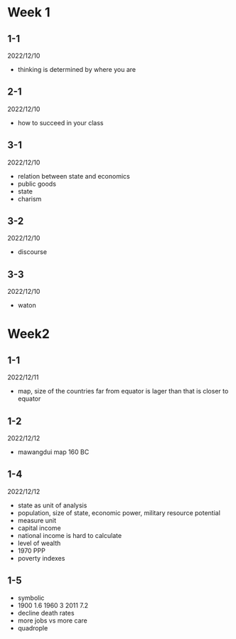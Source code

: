 # Week 1

## 1-1

2022/12/10

- thinking is determined by where you are

## 2-1

2022/12/10

- how to succeed in your class

## 3-1

2022/12/10

- relation between state and economics
- public goods
- state
- charism

## 3-2

2022/12/10

- discourse

## 3-3

2022/12/10

- waton


# Week2

## 1-1

2022/12/11

- map, size of the countries far from equator is lager than that is closer to equator

## 1-2

2022/12/12

- mawangdui map 160 BC

## 1-4

2022/12/12

- state as unit of analysis
- population, size of state, economic power, military resource potential
- measure unit
- capital income
- national income is hard to calculate
- level of wealth
- 1970 PPP
- poverty indexes

## 1-5

- symbolic
- 1900 1.6 1960 3 2011 7.2
- decline death rates
- more jobs vs more care
- quadrople

